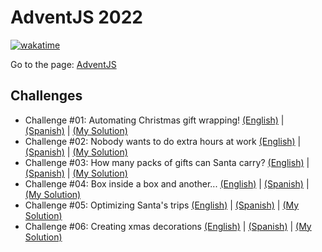 # AdventJS 2022

[![wakatime](https://wakatime.com/badge/user/8ef73281-6d0a-4758-af11-fd880ca3009c/project/2e230240-9814-4821-a8b5-b5350b1d4c1a.svg?style=for-the-badge)](https://wakatime.com/badge/user/8ef73281-6d0a-4758-af11-fd880ca3009c/project/2e230240-9814-4821-a8b5-b5350b1d4c1a)

Go to the page: [AdventJS](https://adventjs.dev/en)

## Challenges

- Challenge #01: Automating Christmas gift wrapping! [(English)](Challenge_01/Instructions.md) | [(Spanish)](Challenge_01/Instrucciones.md) | [(My Solution)](Challenge_01/wrapping.ts)
- Challenge #02: Nobody wants to do extra hours at work [(English)](Challenge_02/Instructions.md) | [(Spanish)](Challenge_02/Instrucciones.md) | [(My Solution)](Challenge_02/countHours.ts)
- Challenge #03: How many packs of gifts can Santa carry? [(English)](Challenge_03/Instructions.md) | [(Spanish)](Challenge_03/Instrucciones.md) | [(My Solution)](Challenge_03/distributeGifts.ts)
- Challenge #04: Box inside a box and another... [(English)](Challenge_04/Instructions.md) | [(Spanish)](Challenge_04/Instrucciones.md) | [(My Solution)](Challenge_04/fitsInOneBox.ts)
- Challenge #05: Optimizing Santa's trips [(English)](Challenge_05/Instructions.md) | [(Spanish)](Challenge_05/Instrucciones.md) | [(My Solution)](Challenge_05/getMaxGifts.ts)
- Challenge #06: Creating xmas decorations [(English)](Challenge_06/Instructions.md) | [(Spanish)](Challenge_06/Instrucciones.md) | [(My Solution)](Challenge_06/createCube.ts)
